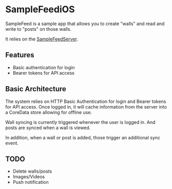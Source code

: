 # SampleFeediOS

SampleFeed is a sample app that allows you to create "walls" and read and write to "posts" on those walls.  

It relies on the [SampleFeedServer](https://github.com/dannys42/SampleFeedServer).

## Features

- Basic authentication for login
- Bearer tokens for API access


## Basic Architecture

The system relies on HTTP Basic Authentication for login and Bearer tokens for API access.  Once logged in, it will cache information from the server into a CoreData store allowing for offline use.

Wall syncing is currently triggered whenever the user is logged in.  And posts are synced when a wall is viewed.

In addition, when a wall or post is added, those trigger an additional sync event.


## TODO

- Delete walls/posts
- Images/Videos
- Push notification
